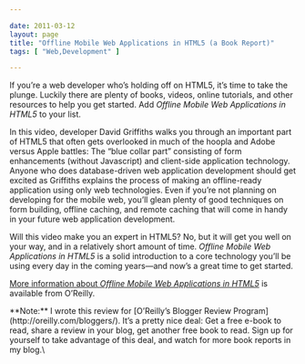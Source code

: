 ```yaml
---

date: 2011-03-12
layout: page
title: "Offline Mobile Web Applications in HTML5 (a Book Report)"
tags: [ "Web,Development" ]

---
```


<img src="/images/content/offline-mobile-web.gif" class="right" alt="" />\
If you’re a web developer who’s holding off on HTML5, it’s time to take
the plunge. Luckily there are plenty of books, videos, online tutorials,
and other resources to help you get started. Add *Offline Mobile Web
Applications in HTML5* to your list.

In this video, developer David Griffiths walks you through an important
part of HTML5 that often gets overlooked in much of the hoopla and Adobe
versus Apple battles: The “blue collar part” consisting of form
enhancements (without Javascript) and client-side application
technology. Anyone who does database-driven web application development
should get excited as Griffiths explains the process of making an
offline-ready application using only web technologies. Even if you’re
not planning on developing for the mobile web, you’ll glean plenty of
good techniques on form building, offline caching, and remote caching
that will come in handy in your future web application development.

Will this video make you an expert in HTML5? No, but it will get you
well on your way, and in a relatively short amount of time. *Offline
Mobile Web Applications in HTML5* is a solid introduction to a core
technology you’ll be using every day in the coming years&mdash;and now’s
a great time to get started.

[More information about *Offline Mobile Web Applications in
HTML5*](http://oreilly.com/catalog/0636920016571/) is available from
O’Reilly.

<div class="panel">
**Note:** I wrote this review for [O’Reilly’s Blogger Review
Program](http://oreilly.com/bloggers/). It’s a pretty nice deal: Get a
free e-book to read, share a review in your blog, get another free book
to read. Sign up for yourself to take advantage of this deal, and watch
for more book reports in my blog.\

</div>

